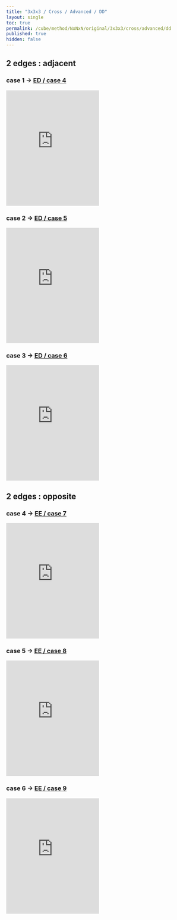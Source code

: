 ```yaml
---
title: "3x3x3 / Cross / Advanced / DD"
layout: single
toc: true
permalink: /cube/method/NxNxN/original/3x3x3/cross/advanced/dd
published: true
hidden: false
---
```


<head>
  <base target="_blank">
  <style>
    .iframe-wrapper {
      overflow    : hidden;
    }
    iframe {
      width       : 250px;
      height      : 330px;
      margin-top  : -20px;
      border      : none;
    }
  </style>
</head>



## 2 edges : adjacent

### case 1 -> [ED / case 4](/cube/method/NxNxN/original/3x3x3/cross/advanced/ed#case-4)

<div class="iframe-wrapper">
  <iframe
    scrolling="no"
    src="https://ruwix.com/widget/3d/?alg=R%20y'%20R%20F&colored=U%20FD%20RD&setupmoves=y&hover=9&speed=500&flags=canvas"
  ></iframe>
</div>

### case 2 -> [ED / case 5](/cube/method/NxNxN/original/3x3x3/cross/advanced/ed#case-5)

<div class="iframe-wrapper">
  <iframe
    scrolling="no"
    src="https://ruwix.com/widget/3d/?alg=R%20y'%20R%20D%20F&colored=U%20FD%20BD&setupmoves=y&hover=9&speed=500&flags=canvas"
  ></iframe>
</div>

### case 3 -> [ED / case 6](/cube/method/NxNxN/original/3x3x3/cross/advanced/ed#case-6)

<div class="iframe-wrapper">
  <iframe
    scrolling="no"
    src="https://ruwix.com/widget/3d/?alg=R%20y'%20R%20D2%20F&colored=U%20FD%20LD&setupmoves=y&hover=9&speed=500&flags=canvas"
  ></iframe>
</div>



## 2 edges : opposite

### case 4 -> [EE / case 7](/cube/method/NxNxN/original/3x3x3/cross/advanced/ee#case-7)

<div class="iframe-wrapper">
  <iframe
    scrolling="no"
    src="https://ruwix.com/widget/3d/?alg=F'%20B%20R'%20D'%20R2'&colored=U%20FD%20RD&hover=9&speed=500&flags=canvas"
  ></iframe>
</div>

### case 5 -> [EE / case 8](/cube/method/NxNxN/original/3x3x3/cross/advanced/ee#case-8)

<div class="iframe-wrapper">
  <iframe
    scrolling="no"
    src="https://ruwix.com/widget/3d/?alg=F'%20B%20R'%20D2'%20R2'&colored=U%20LD%20RD&hover=9&speed=500&flags=canvas"
  ></iframe>
</div>

### case 6 -> [EE / case 9](/cube/method/NxNxN/original/3x3x3/cross/advanced/ee#case-9)

<div class="iframe-wrapper">
  <iframe
    scrolling="no"
    src="https://ruwix.com/widget/3d/?alg=F'%20B%20R'%20D%20R2'&colored=U%20RD%20BD&hover=9&speed=500&flags=canvas"
  ></iframe>
</div>
